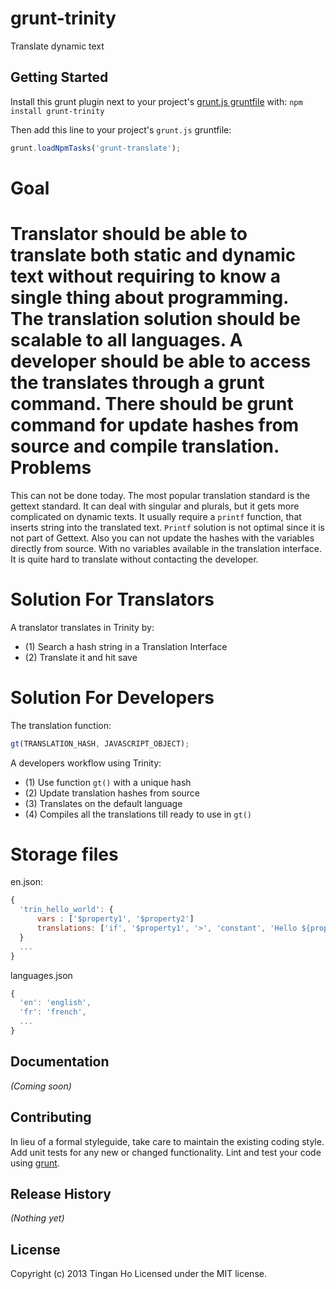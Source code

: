 # grunt-trinity

Translate dynamic text

## Getting Started
Install this grunt plugin next to your project's [grunt.js gruntfile][getting_started] with: `npm install grunt-trinity`

Then add this line to your project's `grunt.js` gruntfile:

```javascript
grunt.loadNpmTasks('grunt-translate');
```


Goal
====

Translator should be able to translate both static and dynamic text without requiring to know a single thing about programming. The translation solution should be scalable to all languages. A developer should be able to access the translates through a grunt command. There should be grunt command for update hashes from source and compile translation.
Problems
========
This can not be done today. The most popular translation standard is the gettext standard. It can deal with singular and plurals, but it gets more complicated on dynamic texts. It usually require a `printf` function, that inserts string into the translated text. `Printf` solution is not optimal since it is not part of Gettext. Also you can not update the hashes with the variables directly from source. With no variables available in the translation interface. It is quite hard to translate without contacting the developer.

Solution For Translators
=================================

A translator translates in Trinity by:

* (1) Search a hash string in a Translation Interface
* (2) Translate it and hit save

Solution For Developers
=================================
The translation function:
```javascript
gt(TRANSLATION_HASH, JAVASCRIPT_OBJECT);
```

A developers workflow using Trinity:

* (1) Use function `gt()` with a unique hash
* (2) Update translation hashes from source
* (3) Translates on the default language
* (4) Compiles all the translations till ready to use in `gt()`

Storage files
=================================
en.json:
```javascript
{
  'trin_hello_world': {
      vars : ['$property1', '$property2']
      translations: ['if', '$property1', '>', 'constant', 'Hello ${property1}'], ['elseif', '$property2', '>', 'Hello ${property1}'], ['else', 'Hello ${property1}']
  }
  ...
}

```
languages.json
```javascript
{
  'en': 'english',
  'fr': 'french',
  ...
}
```



[grunt]: http://gruntjs.com/
[getting_started]: https://github.com/gruntjs/grunt/blob/master/docs/getting_started.md

## Documentation
_(Coming soon)_

## Contributing
In lieu of a formal styleguide, take care to maintain the existing coding style. Add unit tests for any new or changed functionality. Lint and test your code using [grunt][grunt].

## Release History
_(Nothing yet)_

## License
Copyright (c) 2013 Tingan Ho
Licensed under the MIT license.
